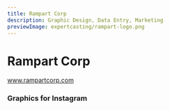 ```yaml
---
title: Rampart Corp
description: Graphic Design, Data Entry, Marketing
previewImage: expertcasting/rampart-logo.png
---
```


# Rampart Corp
www.rampartcorp.com


### Graphics for Instagram

<dynamic-image filename="expertcasting/rampart.jpg" :image-height="600"></dynamic-image>
<dynamic-image filename="expertcasting/4july.PNG" :image-height="600"></dynamic-image>
<dynamic-image filename="expertcasting/spiritus.PNG" :image-height="600"></dynamic-image>
<dynamic-image filename="expertcasting/fathersday.PNG" :image-height="600"></dynamic-image>
<dynamic-image filename="expertcasting/troy.PNG" :image-height="600"></dynamic-image>
<dynamic-image filename="expertcasting/glock.PNG" :image-height="600"></dynamic-image>
<dynamic-image filename="expertcasting/batteries.PNG" :image-height="600"></dynamic-image>
<dynamic-image filename="expertcasting/asp.jpg" :image-height="600"></dynamic-image>






